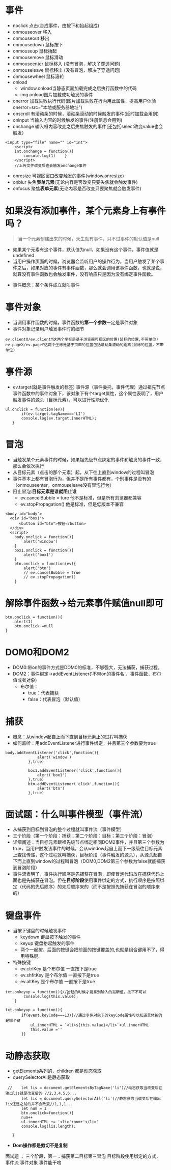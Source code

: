 # 事件
- noclick      点击(合成事件，由按下和抬起组成)
- onmouseover  移入 
- onmouseout   移出 
- onmousedown  鼠标按下
- onmouseup    鼠标抬起
- onmousemove  鼠标滑动
- onmouseenter 鼠标移入 (没有冒泡，解决了穿透问题)
- onmouseleave 鼠标移出 (没有冒泡，解决了穿透问题)
- onmousewheel 鼠标滚轮
- onload       
  - window.onload当静态页面加载完成之后执行函数中的代码 
  - img.onload图片加载成功触发的事件 
- onerror      加载失败执行代码(图片加载失败在行内用此属性，提高用户体验onerror=src="本地或服务器地址")
- onscroll     有滚动条的时候，滚动条滚动的时候触发的事件(延时加载会用到)
- oninput      当输入内容的时候触发的事件(注册信息会用到)
- onchange     输入框内容改变之后失焦触发的事件(还包括select改变value也会触发）
```
<input type="file" name="" id="int">
    <script>
    int.onchange = function(){
        console.log(1)    }
    </script>
    //上传文件改变后也会触发onchange事件
```
- onresize     可视区窗口改变触发的事件(window.onresize)
- onblur       失焦**表单元素**(无论内容是否改变只要失焦就会触发事件)
- onfocus      聚焦**表单元素**(无论内容是否改变只要聚焦就会触发事件)
# 如果没有添加事件，某个元素身上有事件吗？
> 当一个元素创建出来的时候，天生就有事件，只不过事件的默认值是null
+ 如果某个元素有这个事件，默认值为null，如果没有这个事件，事件值就是undefined
+ 当用户操作页面的时候，浏览器会监听用户的操作行为，当用户触发了某个事件之后，如果对应的事件有事件函数，那么就会调用该事件函数，也就是说，就算没有事件函数也会触发事件，没有响应只是因为没有绑定事件函数。
- 事件概念：某个条件成立就叫事件
# 事件对象
- 当调用事件函数的时候，事件函数的**第一个参数**一定是事件对象
- 事件对象记录用户触发事件时的细节
```
ev.clientX/ev.clientY这两个坐标是基于浏览器可视区的位置(鼠标的位置,不带单位)
ev.pageX/ev.pageY这两个坐标是基于页面的位置包括滚动条滚动的距离(鼠标的位置，不带单位)
```
# 事件源
- ev.target(就是事件触发的标签) 事件源（事件委托，事件代理）通过祖先节点事件函数中的事件对象下，该对象下有个target属性，这个属性表明了，用户触发事件的源头（目标元素），可以进行性能优化
```
ul.onclick = function(ev){
       if(ev.target.tagName==='LI')
       console.log(ev.target.innerHTML);       
   }
```
# 冒泡
- 当触发某个元素事件的时候，如果祖先级节点绑定的事件和触发的事件一致，那么会依次执行
- 从目标元素（点击的那个元素）起，从下往上直到window的过程叫冒泡
- 事件基本上都有冒泡行为，但并不是所有事件都有，个别事件是没有的（onmouseenter，onmouseleave没有冒泡行为）
- 阻止冒泡:**目标元素是谁就阻止谁**
  - ev.cancelBubble = ture  他不是标准，但是所有浏览器都兼容
  - ev.stopPropagation()    他是标准，但是低版本不兼容
```
<body id="body">
  <div id="box1">
      <button id="btn">按钮</button>
  </div>  
  <script>
    body.onclick = function(){
        alert('window')
    }
    box1.onclick = function(){
        alert('box1')
    }
    btn.onclick = function(ev){
        alert('btn')
        // ev.cancelBubble = true
        // ev.stopPropagation()
    }
```
# 解除事件函数->给元素事件赋值null即可
```
btn.onclick = function(){
    alert(1)
    btn.onclick =null
}
```
# DOM0和DOM2
- DOM0:带on的事件方式是DOM0的标准，不够强大，无法捕获，捕获过程。
- DOM2：事件绑定->addEventListener('不带on的事件名'，事件函数，布尔值或者对象)
  - 布尔值：
    - true：代表捕获
    - false：代表冒泡（默认值）
# 捕获
- 概念：从window起自上而下直到目标元素止的过程叫捕获
- 如何监听：用addEventListener进行事件绑定，并且第三个参数要为true
```
body.addEventListener('click',function(){
              alert('window')
          },true)
       
          box1.addEventListener('click',function(){
              alert('box1')
          },true)
          btn.addEventListener('click',function(){
              alert('btn')
          },true)
```
# 面试题：什么叫事件模型（事件流）
- 从捕获到目标到冒泡的整个过程就叫事件流（事件模型）
- 三个阶段（第一个阶段：捕获；第二个阶段：目标；第三个阶段：冒泡）
- 详细阐述：当目标元素跟祖先级节点绑定相同DOM2事件，并且第三个参数为true，当用户触发该事件的时候，会从window起自上而下一级级往目标元素上查找传递，这个过程就叫捕获，目标阶段（事件触发的源头），从源头起自下而上直到window的过程叫冒泡（DOM0,DOM2第三个参数为false就能捕获到冒泡阶段）
- 事件流表明了，事件执行顺序是先捕获在冒泡，即使冒泡代码放在捕获代码上面也是先捕获在冒泡。但在**目标阶段**使用事件绑定的方式，执行顺序是按照绑定（代码的先后顺序）的先后顺序来的（而不是按照先捕获在冒泡的顺序来的）
# 键盘事件
- 当按下键盘的时候触发事件
  - keydown   键盘按下触发的事件
  - keyup     键盘抬起触发的事件
  - 两个一起按，后面的按键会把前面的按键覆盖的,也就是组合键用不了，得用特殊键.
- 特殊按键
  - ev.ctrlKey 是个布尔值 一直按下是true
  - ev.shfitKey 是个布尔值 一直按下是true
  - ev.altKey 是个布尔值 一直按下是true
```
txt.onkeyup = function(){//抬起的时候才能拿到输入的最新值，按下不可以
        console.log(this.value);        
    }
```
```
txt.onkeyup = function(){
       if(event.keyCode===13){//通过事件对象下的keyCode属性可以知道具体按的是哪个键
           ul.innerHTML = `<li>${this.value}</li>`+ul.innerHTML
           this.value =''
       }}
```


# 动静态获取
- getElements系列的，children 都是动态获取
- querySelectorAll是静态获取
```
 //    let lis = document.getElementsByTagName('li')//动态获取当改变后在输出lis就是改变后的 //2,3,4,5,6...
       let lis = document.querySelectorAll('li')//静态获取当改变后在输出lis还是之前的并不会改变//1,1,1...
       let num = 1
       btn.onclick=function(){
       num++
       ul.innerHTML += '<li>'+num+'</li>'
       console.log(lis.length);
   
   }
```
- **Dom操作都是剪切不是复制**






面试题 ：
三个阶段，第一：捕获第二目标第三冒泡
目标阶段使用绑定的方式，
事件流  事件对象  事件能干啥